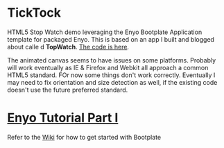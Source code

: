 TickTock
========

HTML5 Stop Watch demo leveraging the Enyo Bootplate Application template for packaged Enyo. This is based on an app I built and blogged about calle d **TopWatch**. [The code is here](https://github.com/pcimino/TopWatch_Build).

The animated canvas seems to have issues on some platforms. Probably will work eventually as IE & Firefox  and Webkit all approach a common HTML5 standard. FOr now some things don't work correctly. Eventually I may need to fix orientation and size detection as well, if the existing code doesn't use the future preferred standard.

# [Enyo Tutorial Part I](http://pcimino.blog.com/enyo/)

Refer to the [Wiki](https://github.com/enyojs/enyo/wiki/Bootplate) for how to get started with Bootplate

## 
